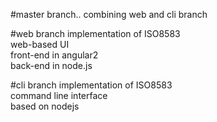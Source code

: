 #master branch.. combining web and cli branch

#web branch
implementation of ISO8583 <br />
web-based UI <br />
front-end in angular2 <br />
back-end in node.js <br />

#cli branch
implementation of ISO8583 <br />
command line interface <br />
based on nodejs <br />
